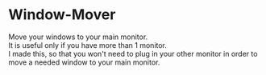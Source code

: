 # Window-Mover
Move your windows to your main monitor.  
It is useful only if you have more than 1 monitor.  
I made this, so that you won't need to plug in your other monitor in order to move a needed window to your main monitor.
